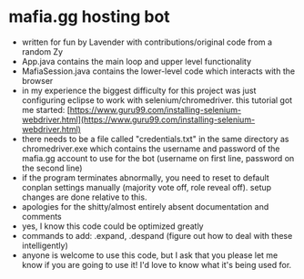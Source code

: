# mafia.gg hosting bot
- written for fun by Lavender with contributions/original code from a random Zy
- App.java contains the main loop and upper level functionality
- MafiaSession.java contains the lower-level code which interacts with the browser
- in my experience the biggest difficulty for this project was just configuring eclipse to work with selenium/chromedriver. this tutorial got me started: [https://www.guru99.com/installing-selenium-webdriver.html](https://www.guru99.com/installing-selenium-webdriver.html)
- there needs to be a file called "credentials.txt" in the same directory as chromedriver.exe which contains the username and password of the mafia.gg account to use for the bot (username on first line, password on the second line)
- if the program terminates abnormally, you need to reset to default conplan settings manually (majority vote off, role reveal off). setup changes are done relative to this.
- apologies for the shitty/almost entirely absent documentation and comments
- yes, I know this code could be optimized greatly
- commands to add: .expand, .despand (figure out how to deal with these intelligently)
- anyone is welcome to use this code, but I ask that you please let me know if you are going to use it! I'd love to know what it's being used for.
